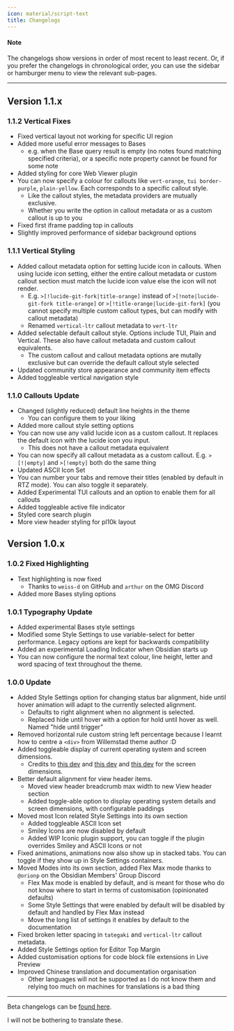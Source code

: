 ```yaml
---
icon: material/script-text
title: Changelogs
---
```


#### Note

The changelogs show versions in order of most recent to least recent.
Or, if you prefer the changelogs in chronological order, you can use
the sidebar or hamburger menu to view the relevant sub-pages.

---

## Version 1.1.x
### 1.1.2 Vertical Fixes
- Fixed vertical layout not working for specific UI region
- Added more useful error messages to Bases 
	- e.g. when the Base query result is empty (no notes found matching specified criteria), or a specific note property cannot be found for some note
- Added styling for core Web Viewer plugin
- You can now specify a colour for callouts like `vert-orange`, `tui border-purple`, `plain-yellow`. Each corresponds to a specific callout style.
	- Like the callout styles, the metadata providers are mutually exclusive.
	- Whether you write the option in callout metadata or as a custom callout is up to you
- Fixed first iframe padding top in callouts
- Slightly improved performance of sidebar background options

### 1.1.1 Vertical Styling
- Added callout metadata option for setting lucide icon in callouts. When using lucide icon setting, either the entire callout metadata or custom callout section must match the lucide icon value else the icon will not render.
	- E.g. `>[!lucide-git-fork|title-orange]` instead of `>[!note|lucide-git-fork title-orange]` or `>[!title-orange|lucide-git-fork]` (you cannot specify multiple custom callout types, but can modify with callout metadata)
	- Renamed `vertical-ltr` callout metadata to `vert-ltr`
- Added selectable default callout style. Options include TUI, Plain and Vertical. These also have callout metadata and custom callout equivalents.
	- The custom callout and callout metadata options are mutally exclusive but can override the default callout style selected
- Updated community store appearance and community item effects
- Added toggleable vertical navigation style

### 1.1.0 Callouts Update

- Changed (slightly reduced) default line heights in the theme
	- You can configure them to your liking
- Added more callout style setting options
- You can now use any valid lucide icon as a custom callout. It replaces the default icon with the lucide icon you input.
	- This does not have a callout metadata equivalent
- You can now specify all callout metadata as a custom callout. E.g. `>[!|empty]` and `>[!empty]` both do the same thing
- Updated ASCII Icon Set
- You can number your tabs and remove their titles (enabled by default in RTZ mode). You can also toggle it separately.
- Added Experimental TUI callouts and an option to enable them for all callouts
- Added toggleable active file indicator
- Styled core search plugin
- More view header styling for pl10k layout

## Version 1.0.x

### 1.0.2 Fixed Highlighting
- Text highlighting is now fixed
  - Thanks to `weiss-d` on GitHub and `arthur` on the OMG Discord
- Added more Bases styling options

### 1.0.1 Typography Update

- Added experimental Bases style settings
- Modified some Style Settings to use variable-select for better performance. Legacy options are kept for backwards compatibility
- Added an experimental Loading Indicator when Obsidian starts up
- You can now configure the normal text colour, line height, letter and word spacing of text throughout the theme.

### 1.0.0 Update

- Added Style Settings option for changing status bar alignment, hide until hover animation will adapt to the currently selected alignment.
  - Defaults to right alignment when no alignment is selected.
  - Replaced hide until hover with a option for hold until hover as well. Named "hide until trigger"
- Removed horizontal rule custom string left percentage because I learnt how to centre a `<div>` from Willemstad theme author :D
- Added toggleable display of current operating system and screen dimensions.
  - Credits to [this dev](https://dev.to/janeori/css-type-casting-to-numeric-tanatan2-scalars-582j) and [this dev](https://css-tip.com/screen-dimension) and [this dev](https://dev.to/leapcell/get-screen-size-in-pure-css-3kna) for the screen dimensions.
- Better default alignment for view header items.
  - Moved view header breadcrumb max width to new View header section
  - Added toggle-able option to display operating system details and screen dimensions, with configurable paddings
- Moved most Icon related Style Settings into its own section
  - Added toggleable ASCII Icon set
  - Smiley Icons are now disabled by default
  - Added WIP Iconic plugin support, you can toggle if the plugin overrides Smiley and ASCII Icons or not
- Fixed animations, animations now also show up in stacked tabs. You can toggle if they show up in Style Settings containers.
- Moved Modes into its own section, added Flex Max mode thanks to `@orionp` on the Obsidian Members' Group Discord
  - Flex Max mode is enabled by default, and is meant for those who do not know where to start in terms of customisation (opinionated defaults)
  - Some Style Settings that were enabled by default will be disabled by default and handled by Flex Max instead
  - Move the long list of settings it enables by default to the documentation
- Fixed broken letter spacing in `tategaki` and `vertical-ltr` callout metadata.
- Added Style Settings option for Editor Top Margin
- Added customisation options for code block file extensions in Live Preview
- Improved Chinese translation and documentation organisation
  - Other languages will not be supported as I do not know them and relying too much on machines for translations is a bad thing

---

Beta changelogs can be [found here](./beta/index.md).

I will not be bothering to translate these.
